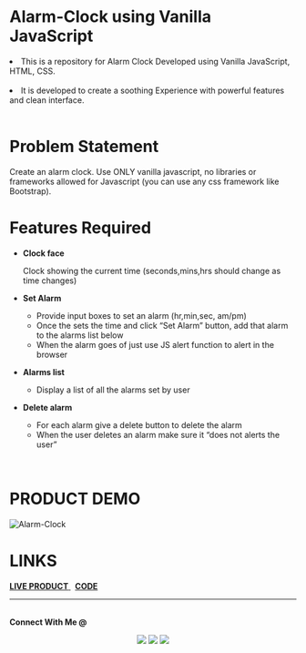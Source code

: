 # Alarm-Clock using Vanilla JavaScript

<li>This is a repository for Alarm Clock Developed using Vanilla JavaScript, HTML, CSS.</li>
<br>
<li> It is developed to create a soothing Experience with powerful features and clean interface.</li>
<br>

# Problem Statement

Create an alarm clock. Use ONLY vanilla javascript, no libraries or frameworks allowed for Javascript (you can use any css framework like Bootstrap).
<br>

# Features Required

- <b>Clock face</b><br>

  Clock showing the current time (seconds,mins,hrs should change as time changes)

- <b>Set Alarm</b> <br>

  - Provide input boxes to set an alarm (hr,min,sec, am/pm)
  - Once the sets the time and click “Set Alarm” button, add that alarm to the alarms list below
  - When the alarm goes of just use JS alert function to alert in the browser

- <b>Alarms list</b> <br>

  - Display a list of all the alarms set by user
 
- <b>Delete alarm</b> <br>
  - For each alarm give a delete button to delete the alarm
  - When the user deletes an alarm make sure it “does not alerts the user”

<br>

# PRODUCT DEMO

![Alarm-Clock](https://im2.ezgif.com/tmp/ezgif-2-af6171f312d4.gif)<br>

# LINKS

<a href = "Your site is live at https://adeebahsan1.github.io/Alarm-Clock-Coding_Ninjas-SkillTest/"> <b>LIVE PRODUCT</b> </a>  &nbsp; <a href = "[https://github.com/MaanilVerma/Alarm-Clock](https://github.com/adeebahsan1/Alarm-Clock-Coding_Ninjas-SkillTest)"> <b>CODE</b> </a> <br>

--------------------------------------------------------------------------------------------------------------------------------------------------------
<br>
<strong>Connect With Me @</strong>

<p align="center">
<a href="https://www.linkedin.com/in/ahsan-adeeb-3a2158203/"><img src="https://img.shields.io/badge/-Ahsan%20Adeeb-0077B5?style=flat&logo=Linkedin&logoColor=white"/></a>
<a href="mailto:adeebahsan10@gmail.com"><img src="https://img.shields.io/badge/-adeebahsan10@gmail.com-D14836?style=flat&logo=Gmail&logoColor=white"/></a>
<a href="https://twitter.com/MrAdeeb12"><img src="https://img.shields.io/twitter/url?color=White&label=Ahsan%20Adeeb&style=social&url=https%3A%2F%2Ftwitter.com%2FMrAdeeb12"/></a>


</p>







 
